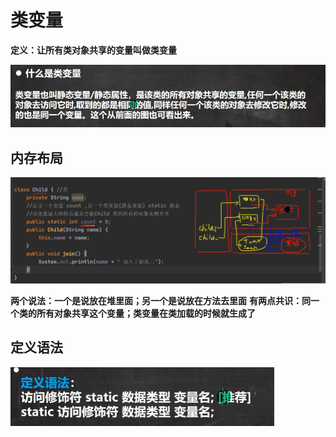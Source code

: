 # 类变量
**定义：让所有类对象共享的变量叫做类变量**

![输入图片说明](/imgs/2024-07-15/2yOz9hjW9N465PaZ.png)

## 内存布局
![输入图片说明](/imgs/2024-07-15/TKlVSoQEn3fnyrBP.png)

**两个说法：一个是说放在堆里面；另一个是说放在方法去里面**
**有两点共识：同一个类的所有对象共享这个变量；类变量在类加载的时候就生成了**

## 定义语法 
![输入图片说明](/imgs/2024-07-15/NVqpRJ6HNVzisDEZ.png)
<!--stackedit_data:
eyJoaXN0b3J5IjpbLTEwMjI1NjI4NCwyMDA4Mzg3Njk3LC0yMD
I4NzAxMTFdfQ==
-->